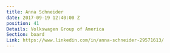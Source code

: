 ```yaml
---
title: Anna Schneider
date: 2017-09-19 12:40:00 Z
position: 41
Details: Volkswagen Group of America
Section: board
Link: https://www.linkedin.com/in/anna-schneider-29571613/
---
```


